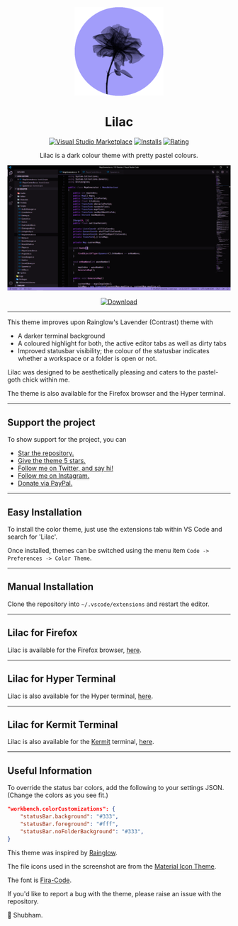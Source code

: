 <div align = "center">
<img alt="Lilac" src="https://raw.githubusercontent.com/shubham-saudolla/media/master/lilac-theme/lilacIconFull.png" width = "200"/>

# Lilac

[![Visual Studio Marketplace](https://img.shields.io/visual-studio-marketplace/v/shubham-saudolla.lilac.svg?style=for-the-badge&labelColor=000000&color=a29dfa)](https://marketplace.visualstudio.com/items?itemName=shubham-saudolla.lilac)
[![Installs](https://img.shields.io/visual-studio-marketplace/d/shubham-saudolla.lilac.svg?style=for-the-badge&labelColor=000000&color=a29dfa)](https://marketplace.visualstudio.com/items?itemName=shubham-saudolla.lilac)
[![Rating](https://img.shields.io/visual-studio-marketplace/stars/shubham-saudolla.lilac.svg?style=for-the-badge&labelColor=000000&color=a29dfa)](https://marketplace.visualstudio.com/items?itemName=shubham-saudolla.lilac)

Lilac is a dark colour theme with pretty pastel colours.

<a href="https://raw.githubusercontent.com/shubham-saudolla/media/master/lilac-theme/lilacCapture.png" target="_blank"><img src="https://raw.githubusercontent.com/shubham-saudolla/media/master/lilac-theme/lilacCapture.png" width = "769"/></a>

[![Download](https://img.shields.io/static/v1.svg?label=Download&message=VS%20Code&style=for-the-badge&labelColor=000000&color=a29dfa)](https://code.visualstudio.com/download)
</div>

---

This theme improves upon Rainglow's Lavender (Contrast) theme with

- A darker terminal background
- A coloured highlight for both, the active editor tabs as well as dirty tabs
- Improved statusbar visibility; the colour of the statusbar indicates whether a workspace or a folder is open or not.

Lilac was designed to be aesthetically pleasing and caters to the pastel-goth chick within me.

The theme is also available for the Firefox browser and the Hyper terminal.

---

## Support the project

To show support for the project, you can

- [Star the repository.](https://github.com/shubham-saudolla/Lilac-Theme)
- [Give the theme 5 stars.](https://marketplace.visualstudio.com/items?itemName=shubham-saudolla.lilac)
- [Follow me on Twitter, and say hi!](https://twitter.com/joyDivided13)
- [Follow me on Instagram.](https://www.instagram.com/s.phoenix99/)
- [Donate via PayPal.](https://paypal.me/shubhamsaudolla)

---

## Easy Installation

To install the color theme, just use the extensions tab within VS Code and search for 'Lilac'.

Once installed, themes can be switched using the menu item `Code -> Preferences -> Color Theme`.

---

## Manual Installation

Clone the repository into `~/.vscode/extensions` and restart the editor.

---

## Lilac for Firefox

Lilac is available for the Firefox browser, [here](https://addons.mozilla.org/en-US/firefox/addon/lilactheme/).

---

## Lilac for Hyper Terminal

Lilac is also available for the Hyper terminal, [here](https://github.com/shubham-saudolla/hyper-lilac-theme).

---

## Lilac for Kermit Terminal

Lilac is also available for the [Kermit](https://github.com/orhun/kermit) terminal, [here](https://github.com/orhun/base16-kermit/blob/master/themes/base16-lilac.config).

---

## Useful Information

To override the status bar colors, add the following to your settings JSON. (Change the colors as you see fit.)

```json
"workbench.colorCustomizations": {
    "statusBar.background": "#333",
    "statusBar.foreground": "#fff",
    "statusBar.noFolderBackground": "#333",
}
```

This theme was inspired by [Rainglow](https://github.com/rainglow/vscode).

The file icons used in the screenshot are from the [Material Icon Theme](https://marketplace.visualstudio.com/items?itemName=PKief.material-icon-theme).

The font is [Fira-Code](https://github.com/tonsky/FiraCode).

If you'd like to report a bug with the theme, please raise an issue with the repository.

👾 Shubham.

